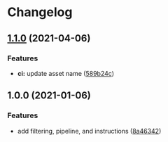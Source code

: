 # Changelog

## [1.1.0](https://www.github.com/jef/stargazer-vanity/compare/v1.0.0...v1.1.0) (2021-04-06)


### Features

* **ci:** update asset name ([589b24c](https://www.github.com/jef/stargazer-vanity/commit/589b24c2467c1ed0cc9b1535416fe448cf08b680))

## 1.0.0 (2021-01-06)


### Features

* add filtering, pipeline, and instructions ([8a46342](https://www.github.com/jef/stargazer-vanity/commit/8a46342d44f9ea67009c1f442a0460f22d8e5be7))
